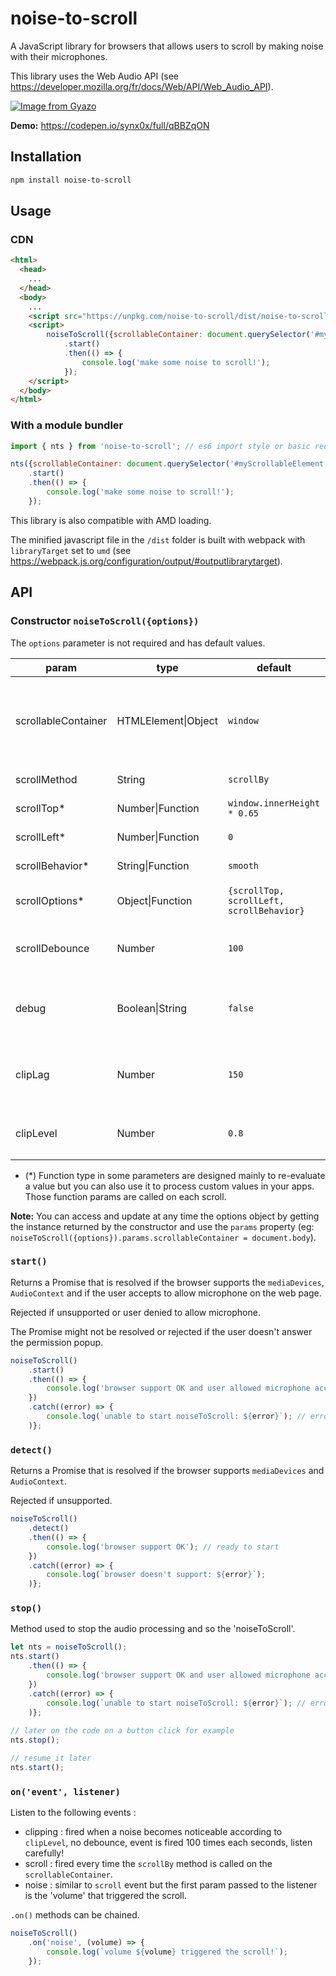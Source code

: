 # noise-to-scroll
A JavaScript library for browsers that allows users to scroll by making noise with their microphones.

This library uses the Web Audio API (see <https://developer.mozilla.org/fr/docs/Web/API/Web_Audio_API>).

[![Image from Gyazo](https://i.gyazo.com/afe5a1feab8c65d00c6186505aff21ae.gif)](https://gyazo.com/afe5a1feab8c65d00c6186505aff21ae)

**Demo:** https://codepen.io/synx0x/full/qBBZqON
## Installation

```bash
npm install noise-to-scroll
```

## Usage

### CDN
```html
<html>
  <head>
    ...
  </head>
  <body>
    ...
    <script src="https://unpkg.com/noise-to-scroll/dist/noise-to-scroll.min.js"></script>
    <script>
        noiseToScroll({scrollableContainer: document.querySelector('#myScrollableElement')})
            .start()
            .then(() => {
                console.log('make some noise to scroll!');
            });
    </script>
  </body>
</html>
```

### With a module bundler

```javascript
import { nts } from 'noise-to-scroll'; // es6 import style or basic require

nts({scrollableContainer: document.querySelector('#myScrollableElement')})
    .start()
    .then(() => {
        console.log('make some noise to scroll!');
    });
```

This library is also compatible with AMD loading.

The minified javascript file in the `/dist` folder is built with webpack with `libraryTarget` set to `umd` (see <https://webpack.js.org/configuration/output/#outputlibrarytarget>).

## API

### Constructor `noiseToScroll({options})`

The `options` parameter is not required and has default values.

| param               | type                    | default                                   | detail                                                                                                                |
|---------------------|-------------------------|-------------------------------------------|-----------------------------------------------------------------------------------------------------------------------|
| scrollableContainer | HTMLElement&#124;Object | `window`                                  | The HTML element (or object) that is scrollable, the method `.scrollBy({options})` will be used on it for the scroll. |
| scrollMethod        | String                  | `scrollBy`                                | Method called on the `scrollableContainer`.                                                                           |
| scrollTop*          | Number&#124;Function    | `window.innerHeight * 0.65`               | Value of the top scroll.                                                                                              |
| scrollLeft*         | Number&#124;Function    | `0`                                       | Value of the left scroll.                                                                                             |
| scrollBehavior*     | String&#124;Function    | `smooth`                                  | Behavior of the scroll.                                                                                               |
| scrollOptions*      | Object&#124;Function    | `{scrollTop, scrollLeft, scrollBehavior}` | Option object passed to the `scrollMethod` method.                                                                    |
| scrollDebounce      | Number                  | `100`                                     | Number of milliseconds passed on the debounce for the scroll function.                                                |
| debug               | Boolean&#124;String     | `false`                                   | Enable debug logs, can also pass the method to call on the `console` object (`console[debug]`).                       |
| clipLag             | Number                  | `150`                                     | Number of milliseconds of timeout after the end of a detected noticeable noise.                                       |
| clipLevel           | Number                  | `0.8`                                     | Level of 'volume' on which the scroll event will trigger. `0 < clipLevel < 1`                                         |

* (*) Function type in some parameters are designed mainly to re-evaluate a value but you can also use it to process custom values in your apps. Those function params are called on each scroll.

**Note:** You can access and update at any time the options object by getting the instance returned by the constructor and use the `params` property (eg: `noiseToScroll({options}).params.scrollableContainer = document.body`).
### `start()`

Returns a Promise that is resolved if the browser supports the `mediaDevices`, `AudioContext` and if the user accepts to allow microphone on the web page.

Rejected if unsupported or user denied to allow microphone. 

The Promise might not be resolved or rejected if the user doesn't answer the permission popup.

```javascript
noiseToScroll()
    .start()
    .then(() => {
        console.log('browser support OK and user allowed microphone access'); // noiseToScroll is up and running
    })
    .catch((error) => {
        console.log(`unable to start noiseToScroll: ${error}`); // error contain the reason
    )};
```

### `detect()`

Returns a Promise that is resolved if the browser supports `mediaDevices` and `AudioContext`.

Rejected if unsupported.

```javascript
noiseToScroll()
    .detect()
    .then(() => {
        console.log('browser support OK'); // ready to start
    })
    .catch((error) => {
        console.log(`browser doesn't support: ${error}`);
    )};
```

### `stop()`

Method used to stop the audio processing and so the 'noiseToScroll'.

```javascript
let nts = noiseToScroll();
nts.start()
    .then(() => {
        console.log('browser support OK and user allowed microphone access'); // noiseToScroll is up and running
    })
    .catch((error) => {
        console.log(`unable to start noiseToScroll: ${error}`); // error contain the reason
    )};
    
// later on the code on a button click for example
nts.stop();

// resume it later
nts.start();
```

### `on('event', listener)`

Listen to the following events :

- clipping : fired when a noise becomes noticeable according to `clipLevel`, no debounce, event is fired 100 times each seconds, listen carefully!
- scroll : fired every time the `scrollBy` method is called on the `scrollableContainer`.
- noise : similar to `scroll` event but the first param passed to the listener is the 'volume' that triggered the scroll.

`.on()` methods can be chained.

```javascript
noiseToScroll()
    .on('noise', (volume) => {
        console.log(`volume ${volume} triggered the scroll!`);
    });
```